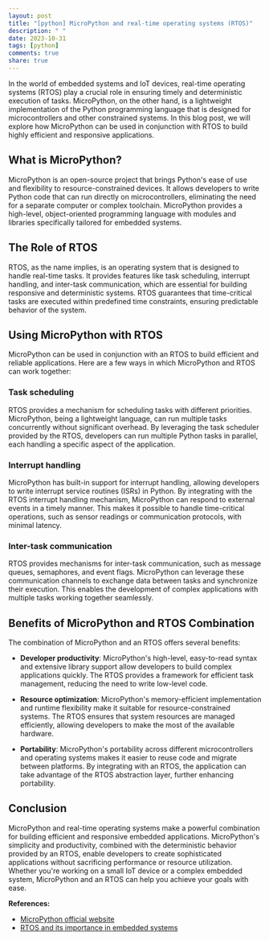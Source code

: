 ```yaml
---
layout: post
title: "[python] MicroPython and real-time operating systems (RTOS)"
description: " "
date: 2023-10-31
tags: [python]
comments: true
share: true
---
```


In the world of embedded systems and IoT devices, real-time operating systems (RTOS) play a crucial role in ensuring timely and deterministic execution of tasks. MicroPython, on the other hand, is a lightweight implementation of the Python programming language that is designed for microcontrollers and other constrained systems. In this blog post, we will explore how MicroPython can be used in conjunction with RTOS to build highly efficient and responsive applications.

## What is MicroPython?

MicroPython is an open-source project that brings Python's ease of use and flexibility to resource-constrained devices. It allows developers to write Python code that can run directly on microcontrollers, eliminating the need for a separate computer or complex toolchain. MicroPython provides a high-level, object-oriented programming language with modules and libraries specifically tailored for embedded systems.

## The Role of RTOS

RTOS, as the name implies, is an operating system that is designed to handle real-time tasks. It provides features like task scheduling, interrupt handling, and inter-task communication, which are essential for building responsive and deterministic systems. RTOS guarantees that time-critical tasks are executed within predefined time constraints, ensuring predictable behavior of the system.

## Using MicroPython with RTOS

MicroPython can be used in conjunction with an RTOS to build efficient and reliable applications. Here are a few ways in which MicroPython and RTOS can work together:

### Task scheduling

RTOS provides a mechanism for scheduling tasks with different priorities. MicroPython, being a lightweight language, can run multiple tasks concurrently without significant overhead. By leveraging the task scheduler provided by the RTOS, developers can run multiple Python tasks in parallel, each handling a specific aspect of the application.

### Interrupt handling

MicroPython has built-in support for interrupt handling, allowing developers to write interrupt service routines (ISRs) in Python. By integrating with the RTOS interrupt handling mechanism, MicroPython can respond to external events in a timely manner. This makes it possible to handle time-critical operations, such as sensor readings or communication protocols, with minimal latency.

### Inter-task communication

RTOS provides mechanisms for inter-task communication, such as message queues, semaphores, and event flags. MicroPython can leverage these communication channels to exchange data between tasks and synchronize their execution. This enables the development of complex applications with multiple tasks working together seamlessly.

## Benefits of MicroPython and RTOS Combination

The combination of MicroPython and an RTOS offers several benefits:

- **Developer productivity**: MicroPython's high-level, easy-to-read syntax and extensive library support allow developers to build complex applications quickly. The RTOS provides a framework for efficient task management, reducing the need to write low-level code.

- **Resource optimization**: MicroPython's memory-efficient implementation and runtime flexibility make it suitable for resource-constrained systems. The RTOS ensures that system resources are managed efficiently, allowing developers to make the most of the available hardware.

- **Portability**: MicroPython's portability across different microcontrollers and operating systems makes it easier to reuse code and migrate between platforms. By integrating with an RTOS, the application can take advantage of the RTOS abstraction layer, further enhancing portability.

## Conclusion

MicroPython and real-time operating systems make a powerful combination for building efficient and responsive embedded applications. MicroPython's simplicity and productivity, combined with the deterministic behavior provided by an RTOS, enable developers to create sophisticated applications without sacrificing performance or resource utilization. Whether you're working on a small IoT device or a complex embedded system, MicroPython and an RTOS can help you achieve your goals with ease.

**References:**
- [MicroPython official website](https://micropython.org/)
- [RTOS and its importance in embedded systems](https://www.freertos.org/RTOS.html)